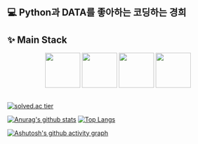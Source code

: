 ## 💻 Python과 DATA를 좋아하는 코딩하는 경희

## ✨ Main Stack 

<p align="center">
<image src="https://user-images.githubusercontent.com/51191248/171028553-cedfc5e8-51f5-4a35-8be3-73bc0b32c862.jpg" height="80">
<image src="https://user-images.githubusercontent.com/51191248/171028260-1af1115c-f05a-47d7-a06f-6748621e42ef.png" height="80">
<image src="https://user-images.githubusercontent.com/51191248/171028388-8f6e2b76-67bf-4f5a-8ae6-66007ecff569.png" height="80">
<image src="https://user-images.githubusercontent.com/51191248/171030404-3c48125b-1fdf-41fc-bf64-372e2b1c76b0.png" height="80">   
<!-- <image src="https://user-images.githubusercontent.com/51191248/171030574-694a41fb-0390-4775-9072-6b286b88153c.png" height="70">       -->
</p>

##  
 
<!-- [![solved.ac tier](http://mazassumnida.wtf/api/generate_badge?boj=ghl0209)](https://solved.ac/ghl0209) -->
[![solved.ac tier](http://mazassumnida.wtf/api/v2/generate_badge?boj=ghl0209)](https://solved.ac/ghl0209)
<!-- [![solved.ac tier](http://mazassumnida.wtf/api/mini/generate_badge?boj=ghl0209)](https://solved.ac/ghl0209) -->

<p align="center">
 
[![Anurag's github stats](https://github-readme-stats.vercel.app/api?username=gyounghee&custom_title=gyounghee's&nbsp;GitHub&nbsp;Stats&title_color=c792ea&show_icons=true&icon_color=a5a5a5&text_color=ededed&bg_color=292d3e&display=inline-block)](https://github.com/anuraghazra/github-readme-stats)
[![Top Langs](https://github-readme-stats.vercel.app/api/top-langs/?username=gyounghee&layout=compact&hide=Java,jupyter%20notebook&title_color=c792ea&text_color=ffffff&bg_color=292d3e&display=inline-block&card_width=295&height=50)](https://github.com/anuraghazra/github-readme-stats)
 
</p>

[![Ashutosh's github activity graph](https://activity-graph.herokuapp.com/graph?username=gyounghee&bg_color=292d3e&color=c792ea&line=d598e3e8&point=ffffff)](https://github.com/ashutosh00710/github-readme-activity-graph)


<!--  [![GitHub Streak](https://github-readme-streak-stats.herokuapp.com?user=hghg&theme=material-palenight&hide_border=&currStreakNum=FFFFFF&sideLabels=EFEFEF&currStreakLabel=DDDDDD&width=40%)](https://git.io/streak-stats) -->





<!--
**gyounghee/gyounghee** is a ✨ _special_ ✨ repository because its `README.md` (this file) appears on your GitHub profile.

Here are some ideas to get you started:

- 🔭 I’m currently working on ...
- 🌱 I’m currently learning ...
- 👯 I’m looking to collaborate on ...
- 🤔 I’m looking for help with ...
- 💬 Ask me about ...
- 📫 How to reach me: ...
- 😄 Pronouns: ...
- ⚡ Fun fact: ...
-->
